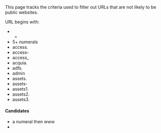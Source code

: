 This page tracks the criteria used to filter out URLs that are not likely to be public websites.  

URL begins with:
* *
* 5+ numerals
* access.
* access-
* access_
* acquia.
* adfs.
* admin
* assets.
* assets-
* assets1.
* assets2.
* assets3.



#### Candidates
* a numeral then www
* 
